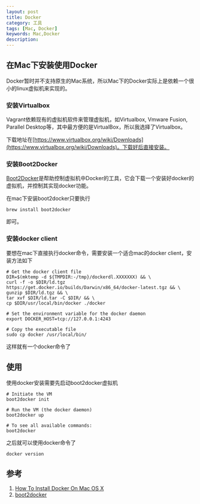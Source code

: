 ```yaml
---
layout: post
title: Docker
category: 工具
tags: [Mac, Docker]
keywords: Mac,Docker
description: 
---
```


## 在Mac下安装使用Docker
Docker暂时并不支持原生的Mac系统，所以Mac下的Docker实际上是依赖一个很小的linux虚拟机来实现的。

### 安装Virtualbox
Vagrant依赖现有的虚拟机软件来管理虚拟机，如Virtualbox, Vmware Fusion, Parallel Desktop等，其中最方便的是VirtualBox，所以我选择了Virtualbox。

下载地址在[https://www.virtualbox.org/wiki/Downloads](https://www.virtualbox.org/wiki/Downloads)。下载好后直接安装。

### 安装Boot2Docker
[Boot2Docker](https://github.com/boot2docker/boot2docker)是帮助控制虚拟机中Docker的工具，它会下载一个安装好docker的虚拟机，并控制其实现docker功能。

在mac下安装boot2docker只要执行

    brew install boot2docker

即可。

### 安装docker client
要想在mac下直接执行docker命令，需要安装一个适合mac的docker client，安装方法如下

    # Get the docker client file
    DIR=$(mktemp -d ${TMPDIR:-/tmp}/dockerdl.XXXXXXX) && \
    curl -f -o $DIR/ld.tgz https://get.docker.io/builds/Darwin/x86_64/docker-latest.tgz && \
    gunzip $DIR/ld.tgz && \
    tar xvf $DIR/ld.tar -C $DIR/ && \
    cp $DIR/usr/local/bin/docker ./docker

    # Set the environment variable for the docker daemon
    export DOCKER_HOST=tcp://127.0.0.1:4243

    # Copy the executable file
    sudo cp docker /usr/local/bin/

这样就有一个docker命令了

## 使用
使用docker安装需要先启动boot2docker虚拟机

    # Initiate the VM
    boot2docker init

    # Run the VM (the docker daemon)
    boot2docker up

    # To see all available commands:
    boot2docker

之后就可以使用docker命令了
    
    docker version

## 参考

1. [How To Install Docker On Mac OS X](http://docs.docker.io/en/latest/installation/mac/)
2. [boot2docker](https://github.com/boot2docker/boot2docker)
